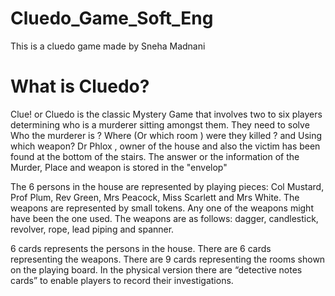 # Cluedo_Game_Soft_Eng
This is a cluedo game made by Sneha Madnani 
# What is Cluedo?
Clue! or Cluedo is the classic Mystery Game that involves two to six players determining who is a murderer sitting amongst them. They need to solve Who the murderer is ? Where (Or which room ) were they killed ? and Using which weapon?
Dr Phlox , owner of the house and also the victim has been found at the bottom of the stairs. The answer or the information of the Murder, Place and weapon is stored in the "envelop"



The 6 persons in the house are represented by playing pieces: Col Mustard, Prof Plum, Rev Green, Mrs Peacock, Miss Scarlett and Mrs White. The weapons are represented by small tokens. Any one of the weapons might have been the one used. The weapons are as follows: dagger, candlestick, revolver, rope, lead piping and spanner.


6 cards represents the persons in the house. There are 6 cards representing the 
weapons. There are 9 cards representing the rooms shown on the playing board. In the 
physical version there are “detective notes cards” to enable players to record their 
investigations.
